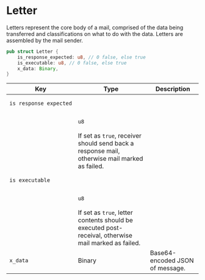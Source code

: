 # Letter

Letters represent the core body of a mail, comprised of the data being transferred and classifications on what to do with the data. Letters are assembled by the mail sender.

```rust
pub struct Letter {
    is_response_expected: u8, // 0 false, else true 
    is_executable: u8, // 0 false, else true
    x_data: Binary, 
}
```

| Key                                           | Type                        | Description                                                                                          |
| --------------------------------------------- | --------------------------- | ---------------------------------------------------------------------------------------------------- |
| <pre><code>is_response_expected
</code></pre> | <pre><code>u8
</code></pre> | If set as `true`, receiver should send back a response mail, otherwise mail marked as failed.        |
| <pre><code>is_executable
</code></pre>        | <pre><code>u8
</code></pre> | If set as `true`, letter contents should be executed post-receival, otherwise mail marked as failed. |
| `x_data`                                      | Binary                      | Base64-encoded JSON of message.                                                                      |

